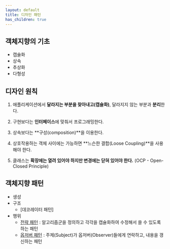 ```yaml
---
layout: default
title: 디자인 패턴
has_children: true
---
```


## 객체지향의 기초

- 캡슐화
- 상속
- 추상화
- 다형성


## 디자인 원칙

1. 애플리케이션에서 **달라지는 부분을 찾아내고(캡슐화)**, 달라지지 않는 부분과 **분리**한다.

2. 구현보다는 **인터페이스**에 맞춰서 프로그래밍한다.

3. 상속보다는 **구성(composition)**을 이용한다.

4. 상호작용하는 객체 사이에는 가능하면 **느슨한 결합(Loose Coupling)**을 사용해야 한다.

5. 클래스는 **확장에는 열려 있어야 하지만 변경에는 닫혀 있어야 한다.** (OCP - Open-Closed Principle)


## 객체지향 패턴

- 생성
- 구조
  - [데코레이터 패턴]
- 행위
  - [전략 패턴](./strategy%20pattern.html) : 알고리즘군을 정의하고 각각을 캡슐화하여 수정해서 쓸 수 있도록 하는 패턴
  - [옵저버 패턴](./observer%20pattern/observer%20pattern.html) : 주제(Subject)가 옵저버(Observer)들에게 연락하고, 내용을 갱신하는 패턴